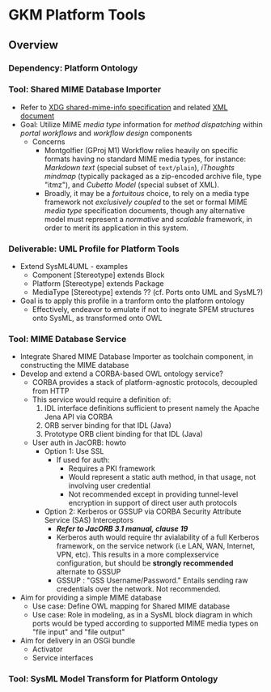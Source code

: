 GKM Platform Tools
==================

## Overview

### Dependency: Platform Ontology

### Tool: Shared MIME Database Importer

* Refer to [XDG shared-mime-info specification](http://www.freedesktop.org/wiki/Specifications/shared-mime-info-spec/) and related [XML document](http://cgit.freedesktop.org/xdg/shared-mime-info/tree/freedesktop.org.xml.in)
* Goal: Utilize MIME _media type_ information for _method dispatching_ within _portal workflows_ and _workflow design_ components
    * Concerns
        * Montgolfier (GProj M1) Workflow relies heavily on specific formats having no standard MIME media types, for instance: _Markdown text_ (special subset of `text/plain`), _iThoughts mindmap_ (typically packaged as a zip-encoded archive file, type "itmz"), and _Cubetto Model_ (special subset of XML). 
        * Broadly, it may be a _fortuitous_ choice, to rely on a media type framework not _exclusively coupled_ to the set or formal MIME _media type_ specification documents, though any alternative model must represent a _normative_ and _scalable_ framework, in order to merit its application in this system.

### Deliverable: UML Profile for Platform Tools

* Extend SysML4UML - examples
    * Component [Stereotype] extends Block
    * Platform [Stereotype] extends Package
    * MediaType [Stereotype] extends ?? (cf. Ports onto UML and SysML?)
* Goal is to apply this profile in a tranform onto the platform ontology
    * Effectively, endeavor to emulate if not to inegrate SPEM structures onto SysML, as transformed onto OWL

### Tool: MIME Database Service

* Integrate Shared MIME Database Importer as toolchain component, in constructing the MIME database
* Develop and extend a CORBA-based OWL ontology service?
    * CORBA provides a stack of platform-agnostic protocols, decoupled from HTTP
    * This service would require a definition of:
        1. IDL interface definitions sufficient to present namely the Apache Jena API via CORBA
        2. ORB server binding for that IDL (Java)
        3. Prototype ORB client binding for that IDL (Java)
    * User auth in JacORB: howto
        * Option 1: Use SSL
            * If used for auth: 
                * Requires a PKI framework
                * Would represent a static auth method, in that usage, not involving user credential
                * Not recommended except in providing tunnel-level encryption in support of direct user auth protocols
        * Option 2: Kerberos or GSSUP via CORBA Security Attribute Service (SAS) Interceptors
            * _**Refer to JacORB 3.1 manual, clause 19**_
            * Kerberos auth would require thr avialability of a full Kerberos framework, on the service network (i.e LAN, WAN, Internet, VPN, etc). This results in a more complexservice configuration, but should be **strongly recommended** alternate to GSSUP
            * GSSUP : "GSS Username/Password." Entails sending raw credentials over the network. Not recommended.
* Aim for providing a simple MIME database
    * Use case: Define OWL mapping for Shared MIME database
    * Use case: Role in modeling, as in a SysML block diagram in which ports would be typed according to supported MIME media types on "file input" and "file output"
* Aim for delivery in an OSGi bundle
    * Activator
    * Service interfaces

### Tool: SysML Model Transform for Platform Ontology

